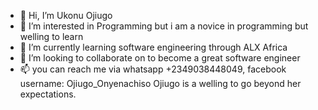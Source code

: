 - 👋 Hi, I’m Ukonu Ojiugo
- 👀 I’m interested in Programming but i am a novice in programming but welling to learn 
- 🌱 I’m currently learning software engineering through ALX Africa
- 💞️ I’m looking to collaborate on to become a great software engineer
- 📫 you can reach me via whatsapp +2349038448049, facebook username: Ojiugo_Onyenachiso
Ojiugo is a welling to go beyond her expectations.
